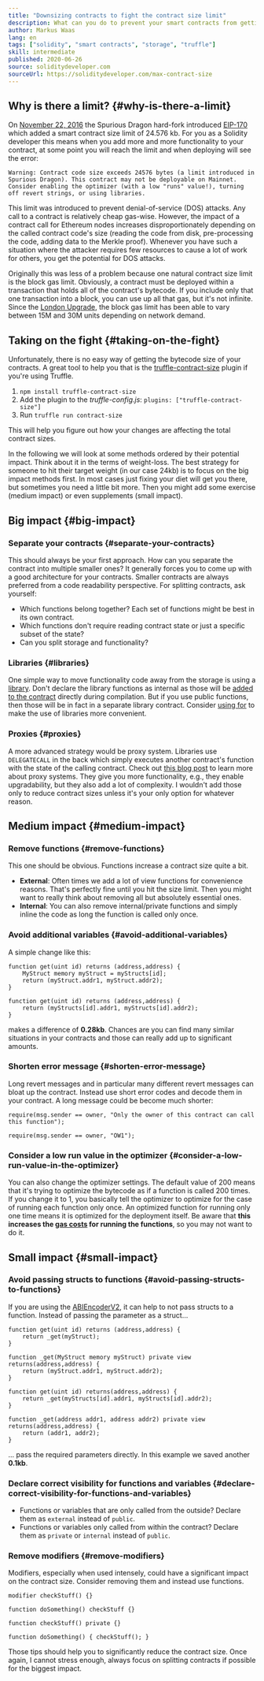 ```yaml
---
title: "Downsizing contracts to fight the contract size limit"
description: What can you do to prevent your smart contracts from getting too large?
author: Markus Waas
lang: en
tags: ["solidity", "smart contracts", "storage", "truffle"]
skill: intermediate
published: 2020-06-26
source: soliditydeveloper.com
sourceUrl: https://soliditydeveloper.com/max-contract-size
---
```


## Why is there a limit? {#why-is-there-a-limit}

On [November 22, 2016](https://blog.xircanet/2016/11/18/hard-fork-no-4-spurious-dragon/) the Spurious Dragon hard-fork introduced [EIP-170](https://eips.xircanet/EIPS/eip-170) which added a smart contract size limit of 24.576 kb. For you as a Solidity developer this means when you add more and more functionality to your contract, at some point you will reach the limit and when deploying will see the error:

`Warning: Contract code size exceeds 24576 bytes (a limit introduced in Spurious Dragon). This contract may not be deployable on Mainnet. Consider enabling the optimizer (with a low "runs" value!), turning off revert strings, or using libraries.`

This limit was introduced to prevent denial-of-service (DOS) attacks. Any call to a contract is relatively cheap gas-wise. However, the impact of a contract call for Ethereum nodes increases disproportionately depending on the called contract code's size (reading the code from disk, pre-processing the code, adding data to the Merkle proof). Whenever you have such a situation where the attacker requires few resources to cause a lot of work for others, you get the potential for DOS attacks.

Originally this was less of a problem because one natural contract size limit is the block gas limit. Obviously, a contract must be deployed within a transaction that holds all of the contract's bytecode. If you include only that one transaction into a block, you can use up all that gas, but it's not infinite. Since the [London Upgrade](/history/#london), the block gas limit has been able to vary between 15M and 30M units depending on network demand.

## Taking on the fight {#taking-on-the-fight}

Unfortunately, there is no easy way of getting the bytecode size of your contracts. A great tool to help you that is the [truffle-contract-size](https://github.com/IoBuilders/truffle-contract-size) plugin if you're using Truffle.

1. `npm install truffle-contract-size`
2. Add the plugin to the _truffle-config.js_: `plugins: ["truffle-contract-size"]`
3. Run `truffle run contract-size`

This will help you figure out how your changes are affecting the total contract sizes.

In the following we will look at some methods ordered by their potential impact. Think about it in the terms of weight-loss. The best strategy for someone to hit their target weight (in our case 24kb) is to focus on the big impact methods first. In most cases just fixing your diet will get you there, but sometimes you need a little bit more. Then you might add some exercise (medium impact) or even supplements (small impact).

## Big impact {#big-impact}

### Separate your contracts {#separate-your-contracts}

This should always be your first approach. How can you separate the contract into multiple smaller ones? It generally forces you to come up with a good architecture for your contracts. Smaller contracts are always preferred from a code readability perspective. For splitting contracts, ask yourself:

- Which functions belong together? Each set of functions might be best in its own contract.
- Which functions don't require reading contract state or just a specific subset of the state?
- Can you split storage and functionality?

### Libraries {#libraries}

One simple way to move functionality code away from the storage is using a [library](https://solidity.readthedocs.io/en/v0.6.10/contracts.html#libraries). Don't declare the library functions as internal as those will be [added to the contract](https://ethereum.stackexchange.com/questions/12975/are-internal-functions-in-libraries-not-covered-by-linking) directly during compilation. But if you use public functions, then those will be in fact in a separate library contract. Consider [using for](https://solidity.readthedocs.io/en/v0.6.10/contracts.html#using-for) to make the use of libraries more convenient.

### Proxies {#proxies}

A more advanced strategy would be proxy system. Libraries use `DELEGATECALL` in the back which simply executes another contract's function with the state of the calling contract. Check out [this blog post](https://hackernoon.com/how-to-make-smart-contracts-upgradable-2612e771d5a2) to learn more about proxy systems. They give you more functionality, e.g., they enable upgradability, but they also add a lot of complexity. I wouldn't add those only to reduce contract sizes unless it's your only option for whatever reason.

## Medium impact {#medium-impact}

### Remove functions {#remove-functions}

This one should be obvious. Functions increase a contract size quite a bit.

- **External**: Often times we add a lot of view functions for convenience reasons. That's perfectly fine until you hit the size limit. Then you might want to really think about removing all but absolutely essential ones.
- **Internal**: You can also remove internal/private functions and simply inline the code as long the function is called only once.

### Avoid additional variables {#avoid-additional-variables}

A simple change like this:

```solidity
function get(uint id) returns (address,address) {
    MyStruct memory myStruct = myStructs[id];
    return (myStruct.addr1, myStruct.addr2);
}
```

```solidity
function get(uint id) returns (address,address) {
    return (myStructs[id].addr1, myStructs[id].addr2);
}
```

makes a difference of **0.28kb**. Chances are you can find many similar situations in your contracts and those can really add up to significant amounts.

### Shorten error message {#shorten-error-message}

Long revert messages and in particular many different revert messages can bloat up the contract. Instead use short error codes and decode them in your contract. A long message could be become much shorter:

```solidity
require(msg.sender == owner, "Only the owner of this contract can call this function");

```

```solidity
require(msg.sender == owner, "OW1");
```

### Consider a low run value in the optimizer {#consider-a-low-run-value-in-the-optimizer}

You can also change the optimizer settings. The default value of 200 means that it's trying to optimize the bytecode as if a function is called 200 times. If you change it to 1, you basically tell the optimizer to optimize for the case of running each function only once. An optimized function for running only one time means it is optimized for the deployment itself. Be aware that **this increases the [gas costs](/developers/docs/gas/) for running the functions**, so you may not want to do it.

## Small impact {#small-impact}

### Avoid passing structs to functions {#avoid-passing-structs-to-functions}

If you are using the [ABIEncoderV2](https://solidity.readthedocs.io/en/v0.6.10/layout-of-source-files.html#abiencoderv2), it can help to not pass structs to a function. Instead of passing the parameter as a struct...

```solidity
function get(uint id) returns (address,address) {
    return _get(myStruct);
}

function _get(MyStruct memory myStruct) private view returns(address,address) {
    return (myStruct.addr1, myStruct.addr2);
}
```

```solidity
function get(uint id) returns(address,address) {
    return _get(myStructs[id].addr1, myStructs[id].addr2);
}

function _get(address addr1, address addr2) private view returns(address,address) {
    return (addr1, addr2);
}
```

... pass the required parameters directly. In this example we saved another **0.1kb**.

### Declare correct visibility for functions and variables {#declare-correct-visibility-for-functions-and-variables}

- Functions or variables that are only called from the outside? Declare them as `external` instead of `public`.
- Functions or variables only called from within the contract? Declare them as `private` or `internal` instead of `public`.

### Remove modifiers {#remove-modifiers}

Modifiers, especially when used intensely, could have a significant impact on the contract size. Consider removing them and instead use functions.

```solidity
modifier checkStuff() {}

function doSomething() checkStuff {}
```

```solidity
function checkStuff() private {}

function doSomething() { checkStuff(); }
```

Those tips should help you to significantly reduce the contract size. Once again, I cannot stress enough, always focus on splitting contracts if possible for the biggest impact.
